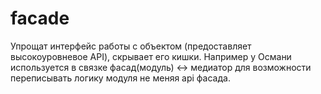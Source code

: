 # facade
Упрощат интерфейс работы с объектом (предоставляет высокоуровневое API), скрывает его кишки.
Например у Османи используется в связке фасад(модуль) <-> медиатор для возможности переписывать логику модуля не меняя api фасада.

